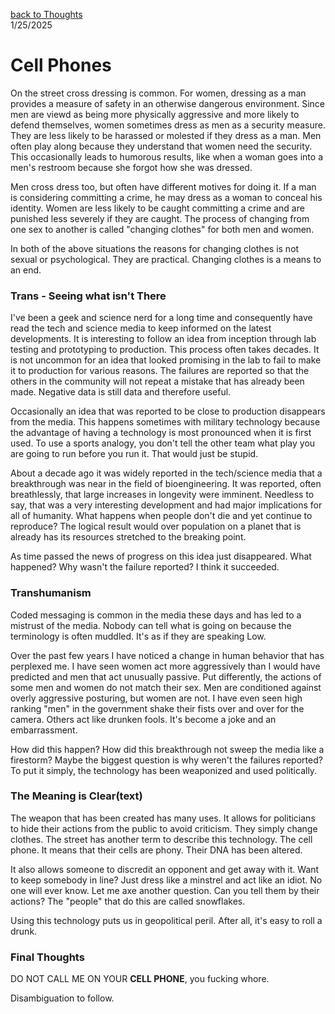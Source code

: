 [back to Thoughts](https://github.com/Marking-Time/Thoughts/tree/main)  
1/25/2025
# Cell Phones

On the street cross dressing is common.  For women, dressing as a man provides a measure of safety in an otherwise dangerous environment.  Since men are viewd as being more physically aggressive and more likely to defend themselves, women sometimes dress as men as a security measure.  They are less likely to be harassed or molested if they dress as a man. Men often play along because they understand that women need the security.  This occasionally leads to humorous results, like when a woman goes into a men's restroom because she forgot how she was dressed.

Men cross dress too, but often have different motives for doing it. If a man is considering committing a crime, he may dress as a woman to conceal his identity.  Women are less likely to be caught committing a crime and are punished less severely if they are caught. The process of changing from one sex to another is called "changing clothes" for both men and women.  

In both of the above situations the reasons for changing clothes is not sexual or psychological. They are practical. Changing clothes is a means to an end.

### Trans - Seeing what isn't There

I've been a geek and science nerd for a long time and consequently have read the tech and science media to keep informed on the latest developments.  It is interesting to follow an idea from inception through lab testing and prototyping to production.  This process often takes decades. It is not uncommon for an idea that looked promising in the lab to fail to make it to production for various reasons. The failures are reported so that the others in the community will not repeat a mistake that has already been made.  Negative data is still data and therefore useful.  

Occasionally an idea that was reported to be close to production disappears from the media.  This happens sometimes with military technology because the advantage of having a technology is most pronounced when it is first used.  To use a sports analogy, you don't tell the other team what play you are going to run before you run it.  That would just be stupid.  

About a decade ago it was widely reported in the tech/science media that a breakthrough was near in the field of bioengineering. It was reported, often breathlessly, that large increases in longevity were imminent. Needless to say, that was a very interesting development and had major implications for all of humanity.  What happens when people don't die and yet continue to reproduce?  The logical result would over population on a planet that is already has its resources stretched to the breaking point.   

As time passed the news of progress on this idea just disappeared.  What happened?  Why wasn't the failure reported?  I think it succeeded.

### Transhumanism

Coded messaging is common in the media these days and has led to a mistrust of the media.  Nobody can tell what is going on because the terminology is often muddled. It's as if they are speaking Low.  

Over the past few years I have noticed a change in human behavior that has perplexed me.  I have seen women act more aggressively than I would have predicted and men that act unusually passive.  Put differently, the actions of some men and women do not match their sex. Men are conditioned against overly aggressive posturing, but women are not. I have even seen high ranking "men" in the government shake their fists over and over for the camera.  Others act like drunken fools. It's become a joke and an embarrassment.

How did this happen?  How did this breakthrough not sweep the media like a firestorm? Maybe the biggest question is why weren't the failures reported?  To put it simply, the technology has been weaponized and used politically.   

### The Meaning is Clear(text)  

The weapon that has been created has many uses.  It allows for politicians to hide their actions from the public to avoid criticism.  They simply change clothes. The street has another term to describe this technology. The cell phone. It means that their cells are phony. Their DNA has been altered. 

It also allows someone to discredit an opponent and get away with it.  Want to keep somebody in line? Just dress like a minstrel and act like an idiot. No one will ever know. Let me axe another question. Can you tell them by their actions? The "people" that do this are called snowflakes.  

Using this technology puts us in geopolitical peril. After all, it's easy to roll a drunk.

### Final Thoughts

DO NOT CALL ME ON YOUR __CELL PHONE__, you fucking whore.  

Disambiguation to follow.



